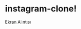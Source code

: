 # instagram-clone!






[Ekran Alıntısı](https://user-images.githubusercontent.com/116117449/219478298-bd6da8ab-68aa-4402-b050-124cb25e05e8.JPG)
